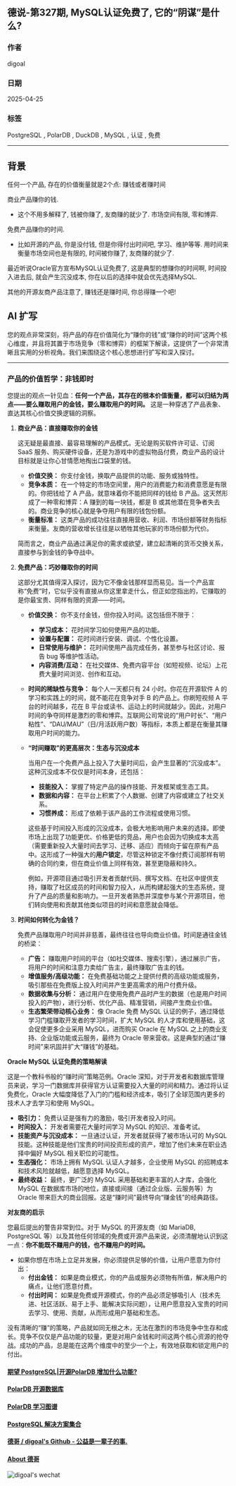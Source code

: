 ## 德说-第327期, MySQL认证免费了, 它的“阴谋”是什么?   
              
### 作者              
digoal              
              
### 日期              
2025-04-25             
              
### 标签              
PostgreSQL , PolarDB , DuckDB , MySQL , 认证 , 免费   
              
----              
              
## 背景      
  
任何一个产品, 存在的价值衡量就是2个点: 赚钱或者赚时间     
  
商业产品赚你的钱.   
- 这个不用多解释了, 钱被你赚了, 友商赚的就少了. 市场空间有限, 零和博弈.     
  
免费产品赚你的时间.   
- 比如开源的产品, 你是没付钱, 但是你得付出时间吧, 学习、维护等等. 用时间来衡量市场空间也是有限的, 时间被你赚了, 友商赚的就少了.   
  
最近听说Oracle官方宣布MySQL认证免费了, 这是典型的想赚你的时间啊, 时间投入进去后, 就会产生沉没成本, 你在以后的选择中就会优先选择MySQL.    
  
其他的开源友商产品注意了, 赚钱还是赚时间, 你总得赚一个吧!     
  
## AI 扩写  
您的观点非常深刻，将产品的存在价值简化为“赚你的钱”或“赚你的时间”这两个核心维度，并且将其置于市场竞争（零和博弈）的框架下解读，这提供了一个非常清晰且实用的分析视角。我们来围绕这个核心思想进行扩写和深入探讨。  
  
---  
  
### 产品的价值哲学：非钱即时  
  
您提出的观点一针见血：**任何一个产品，其存在的根本价值衡量，都可以归结为两点——要么赚取用户的金钱，要么赚取用户的时间。** 这是一种穿透了产品表象、直达其核心价值交换逻辑的洞察。  
  
1.  **商业产品：直接赚取你的金钱**  
  
    这无疑是最直接、最容易理解的产品模式。无论是购买软件许可证、订阅 SaaS 服务、购买硬件设备，还是为游戏中的虚拟物品付费，商业产品的设计目标就是让你心甘情愿地掏出口袋里的钱。  
  
    * **价值交换：** 你支付金钱，换取产品提供的功能、服务或独特性。  
    * **竞争本质：** 在一个特定的市场空间里，用户的消费能力和消费意愿是有限的。你把钱给了 A 产品，就意味着你不能把同样的钱给 B 产品。这天然形成了一种零和博弈：A 赚到的每一块钱，都是 B 或其他潜在竞争者失去的。商业竞争的核心就是争夺用户有限的钱包份额。  
    * **衡量标准：** 这类产品的成功往往直接用营收、利润、市场份额等财务指标来衡量。友商的营收增长往往是以牺牲其他玩家的市场份额为代价。  
  
    简而言之，商业产品通过满足你的需求或欲望，建立起清晰的货币交换关系，直接参与到金钱的争夺战中。  
  
2.  **免费产品：巧妙赚取你的时间**  
  
    这部分尤其值得深入探讨，因为它不像金钱那样显而易见。当一个产品宣称“免费”时，它似乎没有直接从你这里拿走什么，但正如您指出的，它赚取的是你最宝贵、同样有限的资源——时间。  
  
    * **价值交换：** 你不支付金钱，但你投入时间。这包括但不限于：  
        * **学习成本：** 花时间学习如何使用产品的功能。  
        * **设置与配置：** 花时间进行安装、调试、个性化设置。  
        * **日常使用与维护：** 花时间使用产品完成任务，甚至参与社区讨论、报告 bug 等维护性活动。  
        * **内容消费/互动：** 在社交媒体、免费内容平台（如短视频、论坛）上花费大量时间浏览、创作和互动。  
    * **时间的稀缺性与竞争：** 每个人一天都只有 24 小时。你花在开源软件 A 的学习和实践上的时间，就不能花在竞争对手 B 的产品上。你刷短视频 A 平台的时间越多，花在 B 平台或读书、运动上的时间就越少。因此，对用户时间的争夺同样是激烈的零和博弈。互联网公司常说的“用户时长”、“用户粘性”、“DAU/MAU”（日/月活跃用户数）等指标，本质上都是在衡量其赚取用户时间的能力。  
    * **“时间赚取”的更高层次：生态与沉没成本**  
  
        当用户在一个免费产品上投入了大量时间后，会产生显著的“沉没成本”。这种沉没成本不仅仅是时间本身，还包括：  
        * **技能投入：** 掌握了特定产品的操作技能、开发框架或生态工具。  
        * **数据和内容：** 在平台上积累了个人数据、创建了内容或建立了社交关系。  
        * **习惯养成：** 形成了依赖于该产品的工作流程或使用习惯。  
  
        这些基于时间投入形成的沉没成本，会极大地影响用户未来的选择。即使市场上出现了功能更优、价格更低的竞品，用户也会因为切换成本太高（需要重新投入大量时间去学习、迁移、适应）而倾向于留在原有产品中。这形成了一种强大的**用户锁定**，尽管这种锁定不像付费订阅那样有明确的合同约束，但在商业价值上同样有效，甚至更隐蔽和持久。  
  
        例如，开源项目通过吸引开发者贡献代码、撰写文档、在社区中提供支持，赚取了社区成员的时间和智力投入，从而构建起强大的生态系统，提升了产品的质量和影响力。一旦开发者熟悉并深度参与某个开源项目，他们转向使用和贡献其他类似项目的时间和意愿就会降低。  
  
3.  **时间如何转化为金钱？**  
  
    免费产品赚取用户时间并非慈善，最终往往也导向商业价值。时间是通往金钱的桥梁：  
    * **广告：** 赚取用户时间的平台（如社交媒体、搜索引擎），通过展示广告，将用户的时间和注意力卖给广告主，最终赚取广告主的钱。  
    * **增值服务/高级功能：** 在免费基础功能之上提供付费的高级功能或服务，吸引那些在免费版上投入时间并产生更高需求的用户付费升级。  
    * **数据收集与分析：** 通过用户在使用免费产品时产生的数据（也是用户时间投入的产物），进行分析、优化产品、精准营销，间接产生商业价值。  
    * **生态繁荣带动核心业务：** 像 Oracle 免费 MySQL 认证的例子，通过降低学习门槛赚取开发者的学习时间，扩大 MySQL 的人才库和使用基础，这会促使更多企业采用 MySQL，进而购买 Oracle 在 MySQL 之上的商业支持、企业版功能或云服务，最终为 Oracle 带来营收。这是典型的通过“赚时间”来巩固并扩大“赚钱”的基础。  
  
**Oracle MySQL 认证免费的策略解读**  
  
这是一个教科书般的“赚时间”策略范例。Oracle 深知，对于开发者和数据库管理员来说，学习一门数据库并获得官方认证需要投入大量的时间和精力。通过将认证免费化，Oracle 大幅度降低了入门的门槛和经济成本，吸引了全球范围内更多的技术人才去学习和使用 MySQL。  
  
* **吸引力：** 免费认证是强有力的激励，吸引开发者投入时间。  
* **时间投入：** 开发者需要花大量时间学习 MySQL 的知识、准备考试。  
* **技能资产与沉没成本：** 一旦通过认证，开发者就获得了被市场认可的 MySQL 技能。这种技能是他们宝贵的时间投资形成的资产，增加了他们未来在职业选择中偏好 MySQL 相关职位的可能性。  
* **生态强化：** 市场上拥有 MySQL 认证人才越多，企业使用 MySQL 的招聘成本和技术风险就越低，越愿意选择 MySQL。  
* **最终收益：** 最终，更广泛的 MySQL 采用基础和更丰富的人才库，会强化 MySQL 在数据库市场的地位，直接或间接（通过企业版、云服务等）为 Oracle 带来巨大的商业回报。这是“赚时间”最终导向“赚金钱”的经典路径。  
  
**对友商的启示**  
  
您最后提出的警告非常到位。对于 MySQL 的开源友商（如 MariaDB, PostgreSQL 等）以及其他任何领域的免费或开源产品来说，必须清醒地认识到这一点：**你不能既不赚用户的钱，也不赚用户的时间。**  
  
* 如果你想在市场上立足并发展，你必须提供足够的价值，让用户愿意为你付出：  
    * **付出金钱：** 如果是商业模式，你的产品或服务必须物有所值，解决用户的痛点，让他们愿意付费。  
    * **付出时间：** 如果是免费或开源模式，你的产品必须足够吸引人（技术先进、社区活跃、易于上手、能解决实际问题），让用户愿意投入宝贵的时间去学习、使用、贡献，从而形成用户基础和生态。  
  
没有清晰的“赚”的策略，产品就如同无根之木，无法在激烈的市场竞争中生存和成长。竞争不仅仅是产品功能的较量，更是对用户金钱和时间这两个核心资源的抢夺战。成功的产品，总是能在这两个维度中的至少一个上，有效地获取和锁定用户的付出。  
  
  
  
#### [期望 PostgreSQL|开源PolarDB 增加什么功能?](https://github.com/digoal/blog/issues/76 "269ac3d1c492e938c0191101c7238216")
  
  
#### [PolarDB 开源数据库](https://openpolardb.com/home "57258f76c37864c6e6d23383d05714ea")
  
  
#### [PolarDB 学习图谱](https://www.aliyun.com/database/openpolardb/activity "8642f60e04ed0c814bf9cb9677976bd4")
  
  
#### [PostgreSQL 解决方案集合](../201706/20170601_02.md "40cff096e9ed7122c512b35d8561d9c8")
  
  
#### [德哥 / digoal's Github - 公益是一辈子的事.](https://github.com/digoal/blog/blob/master/README.md "22709685feb7cab07d30f30387f0a9ae")
  
  
#### [About 德哥](https://github.com/digoal/blog/blob/master/me/readme.md "a37735981e7704886ffd590565582dd0")
  
  
![digoal's wechat](../pic/digoal_weixin.jpg "f7ad92eeba24523fd47a6e1a0e691b59")
  
